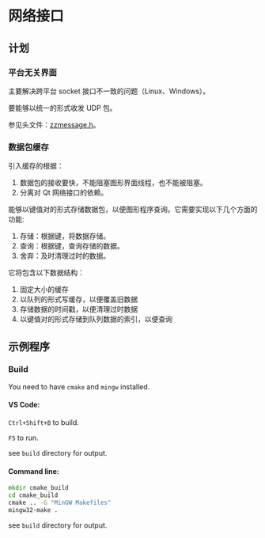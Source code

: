 # 网络接口

## 计划

### 平台无关界面

主要解决跨平台 socket 接口不一致的问题（Linux、Windows）。

要能够以统一的形式收发 UDP 包。

参见头文件：[zzmessage.h](zzmessage.h)。

### 数据包缓存

引入缓存的根据：

1. 数据包的接收要快，不能阻塞图形界面线程，也不能被阻塞。
2. 分离对 Qt 网络接口的依赖。

能够以键值对的形式存储数据包，以便图形程序查询。它需要实现以下几个方面的功能:

1. 存储：根据键，将数据存储。
2. 查询：根据键，查询存储的数据。
3. 舍弃：及时清理过时的数据。

它将包含以下数据结构：

1. 固定大小的缓存
2. 以队列的形式写缓存，以便覆盖旧数据
3. 存储数据的时间戳，以便清理过时数据
4. 以键值对的形式存储到队列数据的索引，以便查询


## 示例程序

### Build

You need to have `cmake` and `mingw` installed.

#### VS Code:

`Ctrl+Shift+B` to build.

`F5` to run.

see `build` directory for output.

#### Command line:

```cmd
mkdir cmake_build
cd cmake_build
cmake .. -G "MinGW Makefiles"
mingw32-make .
```

see `build` directory for output.
